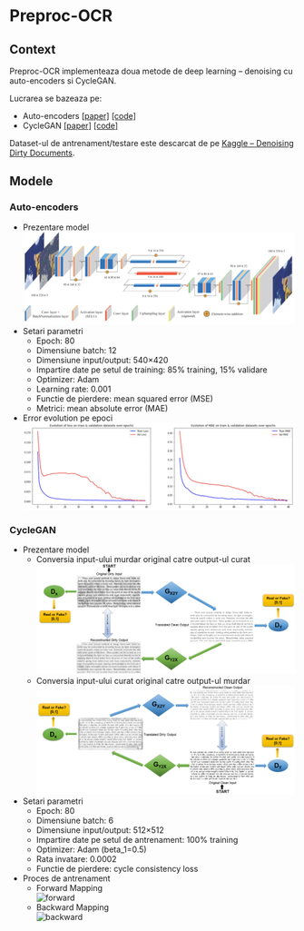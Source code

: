 # Preproc-OCR

## Context
Preproc-OCR implementeaza doua metode de deep learning – denoising cu auto-encoders si CycleGAN.

Lucrarea se bazeaza pe:  
- Auto-encoders [[paper]](https://ieeexplore.ieee.org/document/8262546) [[code]](https://www.kaggle.com/competitions/denoising-dirty-documents/code)  
- CycleGAN [[paper]](https://arxiv.org/abs/1703.10593) [[code]](https://www.tensorflow.org/tutorials/generative/cyclegan)

Dataset-ul de antrenament/testare este descarcat de pe [Kaggle – Denoising Dirty Documents](https://www.kaggle.com/competitions/denoising-dirty-documents). 

## Modele

### Auto-encoders
- Prezentare model  
  ![](images/autoencoder.png)
- Setari parametri  
  - Epoch: 80  
  - Dimensiune batch: 12  
  - Dimensiune input/output: 540×420  
  - Impartire date pe setul de training: 85% training, 15% validare  
  - Optimizer: Adam  
  - Learning rate: 0.001  
  - Functie de pierdere: mean squared error (MSE)  
  - Metrici: mean absolute error (MAE)
- Error evolution pe epoci  
  ![](images/ae-errors.png)

### CycleGAN
- Prezentare model  
  - Conversia input-ului murdar original catre output-ul curat  
    ![CycleGAN Image 1](images/CycleGAN1.png)  
  - Conversia input-ului curat original catre output-ul murdar  
    ![CycleGAN Image 2](images/CycleGAN2.png)
- Setari parametri  
  - Epoch: 80  
  - Dimensiune batch: 6  
  - Dimensiune input/output: 512×512  
  - Impartire date pe setul de antrenament: 100% training  
  - Optimizer: Adam (beta_1=0.5)  
  - Rata invatare: 0.0002  
  - Functie de pierdere: cycle consistency loss
- Proces de antrenament  
  - Forward Mapping  
    ![forward](images/forward.gif)  
  - Backward Mapping  
    ![backward](images/backward.gif)
